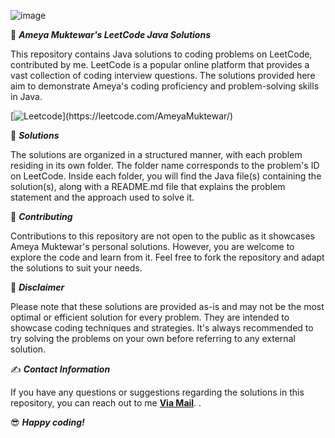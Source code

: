 ![image](https://github-production-user-asset-6210df.s3.amazonaws.com/133382057/282222094-014cc9e6-a827-487f-8b4d-c4dec06f8bdb.png)

🎉 ***Ameya Muktewar's LeetCode Java Solutions***

This repository contains Java solutions to coding problems on LeetCode, contributed by me. LeetCode is a popular online platform that provides a vast collection of coding interview questions. The solutions provided here aim to demonstrate Ameya's coding proficiency and problem-solving skills in Java.

[![Leetcode](https://img.shields.io/badge/-LeetCode-FFA116?)](https://leetcode.com/AmeyaMuktewar/)

📝 ***Solutions***

The solutions are organized in a structured manner, with each problem residing in its own folder. The folder name corresponds to the problem's ID on LeetCode. Inside each folder, you will find the Java file(s) containing the solution(s), along with a README.md file that explains the problem statement and the approach used to solve it.

🤝 ***Contributing***

Contributions to this repository are not open to the public as it showcases Ameya Muktewar's personal solutions. However, you are welcome to explore the code and learn from it. Feel free to fork the repository and adapt the solutions to suit your needs.

📌 ***Disclaimer***

Please note that these solutions are provided as-is and may not be the most optimal or efficient solution for every problem. They are intended to showcase coding techniques and strategies. It's always recommended to try solving the problems on your own before referring to any external solution.

✍ ***Contact Information***

If you have any questions or suggestions regarding the solutions in this repository, you can reach out to me <a href="mailto:ameyamuktewargithub@gmail.com"><b>Via Mail</b></a>. </a>.

😎 ***Happy coding!***

